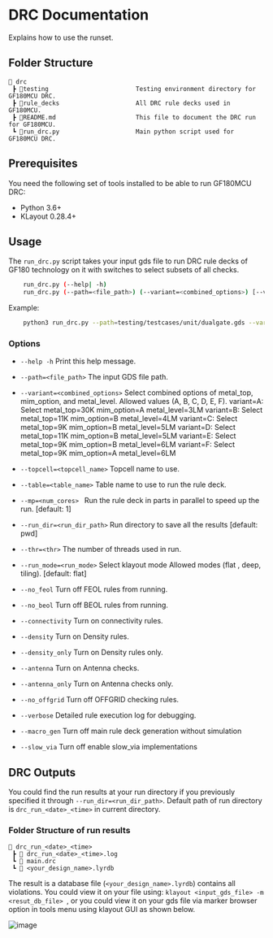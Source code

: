 # DRC Documentation

Explains how to use the runset.

## Folder Structure

```text
📁 drc
 ┣ 📁testing                        Testing environment directory for GF180MCU DRC. 
 ┣ 📁rule_decks                     All DRC rule decks used in GF180MCU.
 ┣ 📜README.md                      This file to document the DRC run for GF180MCU.
 ┗ 📜run_drc.py                     Main python script used for GF180MCU DRC.
 ```

## **Prerequisites**
You need the following set of tools installed to be able to run GF180MCU DRC:
- Python 3.6+
- KLayout 0.28.4+

## **Usage**

The `run_drc.py` script takes your input gds file to run DRC rule decks of GF180 technology on it with switches to select subsets of all checks. 

```bash
    run_drc.py (--help| -h)
    run_drc.py (--path=<file_path>) (--variant=<combined_options>) [--verbose] [--table=<table_name>]... [--mp=<num_cores>] [--run_dir=<run_dir_path>] [--topcell=<topcell_name>] [--thr=<thr>] [--run_mode=<run_mode>] [--no_feol] [--no_beol] [--connectivity] [--density] [--density_only] [--antenna] [--antenna_only] [--no_offgrid] [--macro_gen] [--slow_via]
```

Example:

```bash
    python3 run_drc.py --path=testing/testcases/unit/dualgate.gds --variant=C --table=dualgate --run_mode=deep --no_offgrid
```

### Options

- `--help -h`                           Print this help message.

- `--path=<file_path>`                  The input GDS file path.

- `--variant=<combined_options>`        Select combined options of metal_top, mim_option, and metal_level. Allowed values (A, B, C, D, E, F).
                                        variant=A: Select  metal_top=30K  mim_option=A  metal_level=3LM
                                        variant=B: Select  metal_top=11K  mim_option=B  metal_level=4LM
                                        variant=C: Select  metal_top=9K   mim_option=B  metal_level=5LM
                                        variant=D: Select  metal_top=11K  mim_option=B  metal_level=5LM
                                        variant=E: Select  metal_top=9K   mim_option=B  metal_level=6LM
                                        variant=F: Select  metal_top=9K   mim_option=A  metal_level=6LM

- `--topcell=<topcell_name>`            Topcell name to use.

- `--table=<table_name>`                Table name to use to run the rule deck.

- `--mp=<num_cores> `                   Run the rule deck in parts in parallel to speed up the run. [default: 1]

- `--run_dir=<run_dir_path>`            Run directory to save all the results [default: pwd]

- `--thr=<thr>`                         The number of threads used in run.

- `--run_mode=<run_mode>`               Select klayout mode Allowed modes (flat , deep, tiling). [default: flat]

- `--no_feol`                           Turn off FEOL rules from running.

- `--no_beol`                           Turn off BEOL rules from running.

- `--connectivity`                      Turn on connectivity rules.

- `--density`                           Turn on Density rules.

- `--density_only`                      Turn on Density rules only.

- `--antenna`                           Turn on Antenna checks.

- `--antenna_only`                      Turn on Antenna checks only.

- `--no_offgrid`                        Turn off OFFGRID checking rules.

- `--verbose`                           Detailed rule execution log for debugging.

- `--macro_gen`                        Turn off main rule deck generation without simulation

- `--slow_via`                        Turn off enable slow_via implementations  

## **DRC Outputs**

You could find the run results at your run directory if you previously specified it through `--run_dir=<run_dir_path>`. Default path of run directory is `drc_run_<date>_<time>` in current directory.

### Folder Structure of run results

```text
📁 drc_run_<date>_<time>
 ┣ 📜 drc_run_<date>_<time>.log
 ┗ 📜 main.drc
 ┗ 📜 <your_design_name>.lyrdb
 ```

The result is a database file (`<your_design_name>.lyrdb`) contains all violations. 
You could view it on your file using: `klayout <input_gds_file> -m <resut_db_file> `, or you could view it on your gds file via marker browser option in tools menu using klayout GUI as shown below.

![image](https://user-images.githubusercontent.com/91015308/219004873-be7c1e81-7085-4e82-8cd4-8303bc021e13.png)


